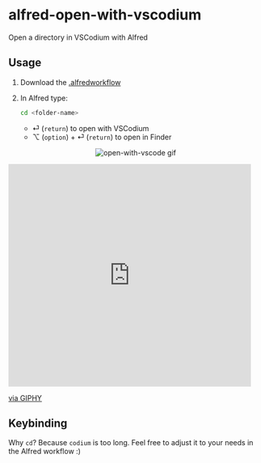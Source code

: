 # alfred-open-with-vscodium

Open a directory in VSCodium with Alfred

## Usage

1. Download the [.alfredworkflow]()
2. In Alfred type:

    ```bash
    cd <folder-name>
    ```

   - &#x23ce; (`return`) to open with VSCodium
   - &#x2325; (`option`) + &#x23ce; (`return`) to open in Finder

<p align="center">
<img alt="open-with-vscode gif" src="https://giphy.com/gifs/FmuZjwYMXECsYvNDMZ/html5"/>
</p>

<iframe src="https://giphy.com/embed/FmuZjwYMXECsYvNDMZ" width="480" height="440" frameBorder="0" class="giphy-embed" allowFullScreen></iframe><p><a href="https://giphy.com/gifs/alfred-vscodium-FmuZjwYMXECsYvNDMZ">via GIPHY</a></p>

## Keybinding

Why `cd`? Because `codium` is too long.
Feel free to adjust it to your needs in the Alfred workflow :)
